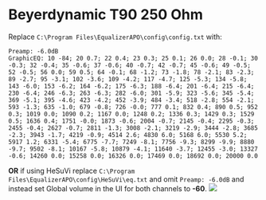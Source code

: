 # Beyerdynamic T90 250 Ohm
Replace `C:\Program Files\EqualizerAPO\config\config.txt` with:
```
Preamp: -6.0dB
GraphicEQ: 10 -84; 20 0.7; 22 0.4; 23 0.3; 25 0.1; 26 0.0; 28 -0.1; 30 -0.3; 32 -0.4; 35 -0.6; 37 -0.6; 40 -0.7; 42 -0.7; 45 -0.6; 49 -0.5; 52 -0.5; 56 0.0; 59 0.5; 64 -0.1; 68 -1.2; 73 -1.8; 78 -2.1; 83 -2.3; 89 -2.7; 95 -3.1; 102 -3.6; 109 -4.2; 117 -4.7; 125 -5.3; 134 -5.8; 143 -6.0; 153 -6.2; 164 -6.2; 175 -6.3; 188 -6.4; 201 -6.4; 215 -6.4; 230 -6.4; 246 -6.3; 263 -6.3; 282 -6.0; 301 -5.9; 323 -5.6; 345 -5.4; 369 -5.1; 395 -4.6; 423 -4.2; 452 -3.9; 484 -3.4; 518 -2.8; 554 -2.1; 593 -1.3; 635 -1.0; 679 -0.8; 726 -0.0; 777 0.1; 832 0.4; 890 0.5; 952 0.3; 1019 0.0; 1090 0.2; 1167 0.0; 1248 0.2; 1336 0.3; 1429 0.3; 1529 0.5; 1636 0.4; 1751 -0.0; 1873 -0.6; 2004 -0.7; 2145 -0.4; 2295 -0.3; 2455 -0.4; 2627 -0.7; 2811 -1.3; 3008 -2.1; 3219 -2.9; 3444 -2.8; 3685 -2.3; 3943 -1.7; 4219 -0.9; 4514 2.6; 4830 6.0; 5168 6.0; 5530 5.2; 5917 1.2; 6331 -5.4; 6775 -7.7; 7249 -8.1; 7756 -9.3; 8299 -9.9; 8880 -9.7; 9502 -8.1; 10167 -5.8; 10879 -4.1; 11640 -3.7; 12455 -3.0; 13327 -0.6; 14260 0.0; 15258 0.0; 16326 0.0; 17469 0.0; 18692 0.0; 20000 0.0
```
**OR** if using HeSuVi replace `C:\Program Files\EqualizerAPO\config\HeSuVi\eq.txt` and omit `Preamp: -6.0dB` and instead set Global volume in the UI for both channels to **-60**.
![](https://raw.githubusercontent.com/jaakkopasanen/AutoEq/master/results/Headphone.com/headphoncecom/onear/Beyerdynamic%20T90%20250%20Ohm/Beyerdynamic%20T90%20250%20Ohm.png)